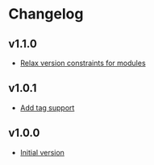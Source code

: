 # Changelog

## v1.1.0

- [Relax version constraints for modules](https://github.com/babbel/terraform-aws-iam-openid-connect-provider/pull/6)

## v1.0.1

- [Add tag support](https://github.com/babbel/terraform-aws-iam-openid-connect-provider/pull/2)

## v1.0.0

- [Initial version](https://github.com/babbel/terraform-aws-iam-openid-connect-provider/pull/1)

